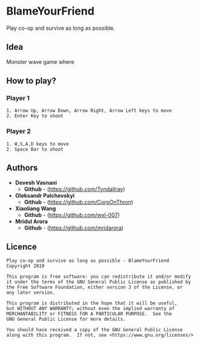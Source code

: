 # BlameYourFriend
Play co-op and survive as long as possible. 

## Idea
Monster wave game where 

## How to play?
### Player 1
```
1. Arrow Up, Arrow Down, Arrow Right, Arrow Left keys to move
2. Enter Key to shoot
```

### Player 2
```
1. W,S,A,D keys to move
2. Space Bar to shoot
```

## Authors
* **Devesh Vasnani**
    * **Github** - (https://github.com/Tyndallray)
* **Oleksandr Palchevskyi**
    * **Github** - (https://github.com/CorpOnThron)
* **Xiaoliang Wang**
    * **Github** - (https://github.com/wxl-007)
* **Mridul Arora**
    * **Github** - (https://github.com/mridarora)

## Licence
```
Play co-op and survive as long as possible - BlameYourFriend
Copyright 2019

This program is free software: you can redistribute it and/or modify
it under the terms of the GNU General Public License as published by
the Free Software Foundation, either version 3 of the License, or
any later version.

This program is distributed in the hope that it will be useful,
but WITHOUT ANY WARRANTY; without even the implied warranty of
MERCHANTABILITY or FITNESS FOR A PARTICULAR PURPOSE.  See the
GNU General Public License for more details.

You should have received a copy of the GNU General Public License
along with this program.  If not, see <https://www.gnu.org/licenses/>
```